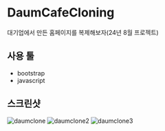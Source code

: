 # DaumCafeCloning
대기업에서 만든 홈페이지를 복제해보자(24년 8월 프로젝트)
## 사용 툴
- bootstrap
- javascript
## 스크린샷
![daumclone](https://github.com/user-attachments/assets/32b1d1d8-f889-42f5-9674-db48aadd724d)
![daumclone2](https://github.com/user-attachments/assets/f6213f78-3abd-4357-9687-adbf1d45e3ff)
![daumclone3](https://github.com/user-attachments/assets/42b5c6f4-9329-4da5-a9d7-2b8d67dc31c1)
